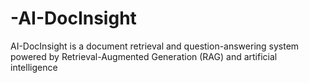 # -AI-DocInsight
AI-DocInsight is a document retrieval and question-answering system powered by Retrieval-Augmented Generation (RAG) and artificial intelligence
